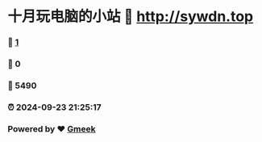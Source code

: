 # 十月玩电脑的小站 :link: http://sywdn.top 
### :page_facing_up: [1](http://sywdn.top/tag.html) 
### :speech_balloon: 0 
### :hibiscus: 5490 
### :alarm_clock: 2024-09-23 21:25:17 
### Powered by :heart: [Gmeek](https://github.com/Meekdai/Gmeek)

